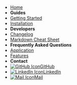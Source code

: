 <!-- docs/_sidebar.md -->

- [Home](/README.md)
- **Guides**
- [Getting Started](/guides/getting_started.md)
- [Installation](/guides/installation.md)
- **Developers**
- [Changelog](/developers/changelog.md)
- [Markdown Cheat Sheet](/developers/markdown_cheat_sheet.md)
- **Frequently Asked Questions**
- [Application](/faq/application.md)
- [Features](/faq/features.md)
- **Contact**
- [![GitHub Icon](https://icongr.am/fontawesome/github.svg?size=16&color=3C85D4)GitHub](https://github.com/wynioux)
- [![LinkedIn Icon](https://icongr.am/fontawesome/linkedin.svg?size=16&color=3C85D4)LinkedIn](https://www.linkedin.com/in/bahadirguder)
- [![Mail Icon](https://icongr.am/fontawesome/envelope.svg?size=16&color=3C85D4)Mail](mailto:bahadir.guder@icloud.com)
